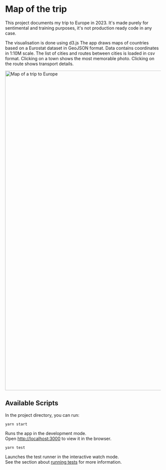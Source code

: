 # Map of the trip

This project documents my trip to Europe in 2023. It's made purely for sentimental and training purposes, it's not production ready code in any case.

The visualisation is done using d3.js
The app draws maps of countries based on a Eurostat dataset in GeoJSON format. Data contains coordinates in 1:10M scale.
The list of cities and routes between cities is loaded in csv format.
Clicking on a town shows the most memorable photo.
Clicking on the route shows transport details.

<img width="1037" alt="Map of a trip to Europe" src="https://github.com/user-attachments/assets/cc0851cc-a5c0-4dc4-ab50-4896a021e5ce" />


## Available Scripts

In the project directory, you can run:

`yarn start`

Runs the app in the development mode.\
Open [http://localhost:3000](http://localhost:3000) to view it in the browser.

`yarn test`

Launches the test runner in the interactive watch mode.\
See the section about [running tests](https://facebook.github.io/create-react-app/docs/running-tests) for more information.
